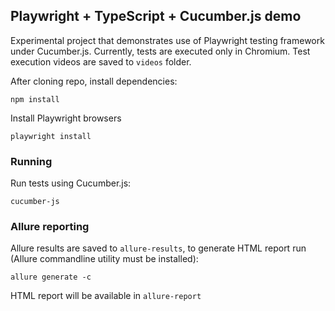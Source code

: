 ## Playwright + TypeScript + Cucumber.js demo

Experimental project that demonstrates use of Playwright testing framework under Cucumber.js. Currently, tests are
executed only in Chromium. Test execution videos are saved to ```videos``` folder.

After cloning repo, install dependencies:

```shell
npm install
```

Install Playwright browsers

```shell
playwright install
```

### Running

Run tests using Cucumber.js:

```shell
cucumber-js
```

### Allure reporting

Allure results are saved to ```allure-results```, to generate HTML report run (Allure commandline utility must be installed):

```shell
allure generate -c
```
HTML report will be available in ```allure-report```



